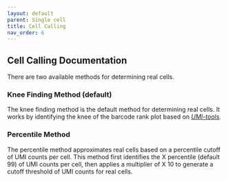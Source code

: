```yaml
---
layout: default
parent: Single cell
title: Cell Calling
nav_order: 6
---
```


## Cell Calling Documentation

There are two available methods for determining real cells.

### Knee Finding Method (default)

The knee finding method is the default method for determining real cells. It works by identifying the knee of the barcode rank plot based on [*UMI-tools*](https://github.com/CGATOxford/UMI-tools). 

### Percentile Method

The percentile method approximates real cells based on a percentile cutoff of UMI counts per cell. This method first identifies the X percentile (default 99) of UMI counts per cell, then applies a multiplier of X 10 to generate a cutoff threshold of UMI counts for real cells. 
